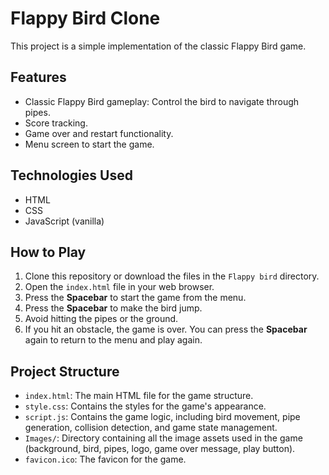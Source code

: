 # Flappy Bird Clone

This project is a simple implementation of the classic Flappy Bird game.

## Features

*   Classic Flappy Bird gameplay: Control the bird to navigate through pipes.
*   Score tracking.
*   Game over and restart functionality.
*   Menu screen to start the game.

## Technologies Used

*   HTML
*   CSS
*   JavaScript (vanilla)

## How to Play

1.  Clone this repository or download the files in the `Flappy bird` directory.
2.  Open the `index.html` file in your web browser.
3.  Press the **Spacebar** to start the game from the menu.
4.  Press the **Spacebar** to make the bird jump.
5.  Avoid hitting the pipes or the ground.
6.  If you hit an obstacle, the game is over. You can press the **Spacebar** again to return to the menu and play again.

## Project Structure

*   `index.html`: The main HTML file for the game structure.
*   `style.css`: Contains the styles for the game's appearance.
*   `script.js`: Contains the game logic, including bird movement, pipe generation, collision detection, and game state management.
*   `Images/`: Directory containing all the image assets used in the game (background, bird, pipes, logo, game over message, play button).
*   `favicon.ico`: The favicon for the game.
```
